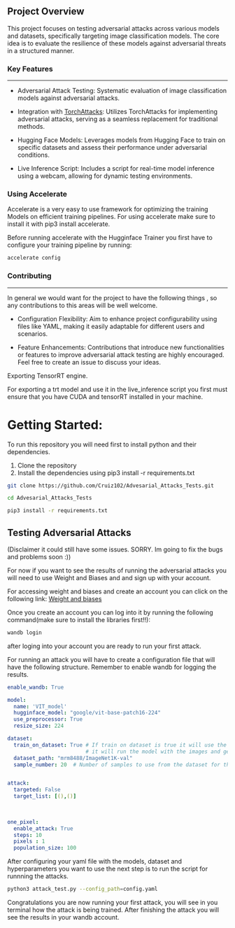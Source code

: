 ## Project Overview
This project focuses on testing adversarial attacks across various models and datasets, specifically targeting image classification models. The core idea is to evaluate the resilience of these models against adversarial threats in a structured manner.

### Key Features
----
 - Adversarial Attack Testing: Systematic evaluation of image classification models against adversarial attacks.

 - Integration with [TorchAttacks](https://github.com/Harry24k/adversarial-attacks-pytorch/): Utilizes TorchAttacks for implementing adversarial attacks, serving as a seamless replacement for traditional methods.

 - Hugging Face Models: Leverages models from Hugging Face to train on specific datasets and assess their performance under adversarial conditions.

 - Live Inference Script: Includes a script for real-time model inference using a webcam, allowing for dynamic testing environments.


### Using Accelerate 

Accelerate is a very easy to use framework for optimizing the training Models on efficient training pipelines.
For using accelerate make sure to install it with pip3 install accelerate.

Before running accelerate with the Hugginface Trainer you first have to configure your training pipeline by running:
```bash
accelerate config
```

### Contributing
---
In general we would want for the project to have the following things , so any contributions to this areas will be well welcome.

- Configuration Flexibility: Aim to enhance project configurability using files like YAML, making it easily adaptable for different users and scenarios.

- Feature Enhancements: Contributions that introduce new functionalities or features to improve adversarial attack testing are highly encouraged. Feel free to create an issue to discuss your ideas.


Exporting TensorRT engine.

For exporting a trt model and use it in the live_inference script you first must ensure that you  have CUDA and tensorRT installed in your machine.

# Getting Started:
 To run this repository you will need first to install python and their dependencies.

 1. Clone the repository
 2. Install the dependencies using pip3 install -r requirements.txt
  
```bash
git clone https://github.com/Cruiz102/Advesarial_Attacks_Tests.git

cd Advesarial_Attacks_Tests

pip3 install -r requirements.txt

```

## Testing Adversarial Attacks
(Disclaimer it could still have some issues. SORRY. Im going to fix the bugs and problems soon :))

For now if you want to see the results of running the adversarial attacks you will need to use Weight and Biases and and sign up with your account.

For accessing weight and biases and create an account you can click on the following link: [Weight and biases](https://wandb.ai/site)

Once you create an account you can log into it by running the following command(make sure to install the libraries first!!):

```bash
wandb login
```

after loging into your account you are ready to run your first attack.

For running an attack you will have to create a configuration file that will have the following structure. Remember to enable wandb for logging the results.

```yaml
enable_wandb: True

model:
  name: 'VIT_model' 
  hugginface_model: "google/vit-base-patch16-224"
  use_preprocessor: True
  resize_size: 224

dataset:
  train_on_dataset: True # If train on dataset is true it will use the true labels from the dataset. If it is set to False
                         # it will run the model with the images and generate pseudo labels to use for training.
  dataset_path: "mrm8488/ImageNet1K-val"
  sample_number: 20  # Number of samples to use from the dataset for the evaluation


attack:
  targeted: False
  target_list: [(),()] 
  
  

one_pixel:
  enable_attack: True
  steps: 10
  pixels : 1
  population_size: 100
```


After configuring your yaml file with the models, dataset and hyperparameters you want to use  the next step is to run the script for runnning the attacks.


```bash
python3 attack_test.py --config_path=config.yaml
```


Congratulations you are now running your first attack, you will see in you terminal how the attack is being trained. After finishing the attack you will see the results in your wandb account.